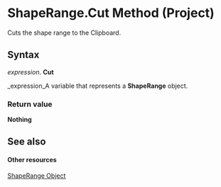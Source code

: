 
# ShapeRange.Cut Method (Project)
Cuts the shape range to the Clipboard.

## Syntax

 _expression_. **Cut**

 _expression_A variable that represents a  **ShapeRange** object.


### Return value

 **Nothing**


## See also


#### Other resources


 [ShapeRange Object](315031aa-4b8c-424b-26e7-ce15897beb05.md)
